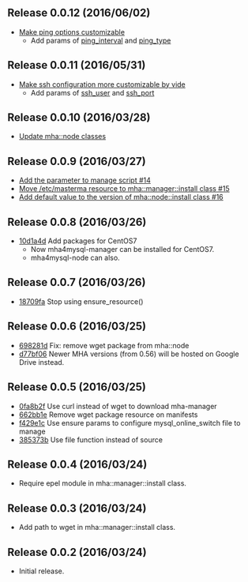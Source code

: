 Release 0.0.12 (2016/06/02)
---

- [Make ping options customizable](https://github.com/hfm/puppet-mha/pull/19)
  - Add params of [ping\_interval](https://code.google.com/p/mysql-master-ha/wiki/Parameters#ping_interval) and [ping\_type](https://code.google.com/p/mysql-master-ha/wiki/Parameters#ping_type)

Release 0.0.11 (2016/05/31)
---

- [Make ssh configuration more customizable by vide](https://github.com/hfm/puppet-mha/pull/18)
  - Add params of [ssh\_user](https://code.google.com/p/mysql-master-ha/wiki/Parameters#ssh_user) and [ssh\_port](https://code.google.com/p/mysql-master-ha/wiki/Parameters#ssh_port)

Release 0.0.10 (2016/03/28)
---

- [Update mha::node classes](https://github.com/hfm/puppet-mha/pull/17)

Release 0.0.9 (2016/03/27)
---

- [Add the parameter to manage script #14](https://github.com/hfm/puppet-mha/pull/14)
- [Move /etc/masterma resource to mha::manager::install class #15](https://github.com/hfm/puppet-mha/pull/15)
- [Add default value to the version of mha::node::install class #16](https://github.com/hfm/puppet-mha/pull/16)

Release 0.0.8 (2016/03/26)
---

- [10d1a4d](https://github.com/hfm/puppet-mha/commit/10d1a4d) Add packages for CentOS7
  - Now mha4mysql-manager can be installed for CentOS7.
  - mha4mysql-node can also.

Release 0.0.7 (2016/03/26)
---

- [18709fa](https://github.com/hfm/puppet-mha/commit/18709fa) Stop using ensure\_resource()

Release 0.0.6 (2016/03/25)
---

- [698281d](https://github.com/hfm/puppet-mha/commit/698281d) Fix: remove wget package from mha::node
- [d77bf06](https://github.com/hfm/puppet-mha/commit/d77bf06) Newer MHA versions (from 0.56) will be hosted on Google Drive instead.

Release 0.0.5 (2016/03/25)
---

- [0fa8b2f](https://github.com/hfm/puppet-mha/commit/0fa8b2f) Use curl instead of wget to download mha-manager
- [662bb1e](https://github.com/hfm/puppet-mha/commit/662bb1e) Remove wget package resource on manifests
- [f429e1c](https://github.com/hfm/puppet-mha/commit/f429e1c) Use ensure params to configure mysql\_online\_switch file to manage
- [385373b](https://github.com/hfm/puppet-mha/commit/385373b) Use file function instead of source


Release 0.0.4 (2016/03/24)
---

- Require epel module in mha::manager::install class.

Release 0.0.3 (2016/03/24)
---

- Add path to wget in mha::manager::install class.

Release 0.0.2 (2016/03/24)
---

- Initial release.

